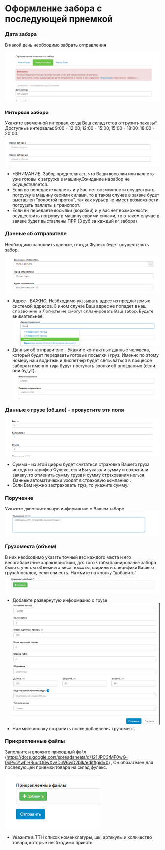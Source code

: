 # Оформление забора с последующей приемкой
### Дата забора
В какой день необходимо забрать отправления

![date](/img/pick_up_date.png)

### Интервал забора
Укажите временной интервал,когда Ваш склад готов отгрузить заказы*. Доступные интервалы: 9:00 - 12:00; 12:00 - 15:00; 15:00 - 18:00; 18:00 - 20:00.

![interval](/img/sampling_interval.png)

- *ВНИМАНИЕ. Забор предполагает, что Ваши посылки или паллеты уже готовы к загрузке в машину.Ожидание на забор не осуществляется. 
- Если вы передаете паллеты и у Вас нет возможности осуществить погрузку в машину своими силами, то в таком случае в заявке будет выставлен “холостой прогон”, так как курьер не имеет возможности погрузить паллеты в транспорт. 
- Если вы передаете посылки (коробки) и у вас нет возможности осуществить погрузку в машину своими силами, то в таком случае в заявке будет выставлены ПРР (3 руб за каждый кг забора)

### Данные об отправителе
Необходимо заполнить данные, откуда Фулекс будет осуществлять забор.

![interval](/img/sender_data.png)

* Адрес - ВАЖНО. Необходимо указывать адрес из предлагаемых системой адресов. В ином случае Ваш адрес не попадет в наш справочник и Логисты не смогут спланировать Ваш забор. Будьте внимательнее.
![interval](/img/address.png)
* Данные об отправителе - Укажите контактные данные человека, который будет передавать готовые посылки / груз. Именно по этому номеру наш водитель и диспетчер будет связываться в процессе забора и именно туда будут поступать звонки об опозданиях (если они будут).
![interval](/img/sender_data_2.png)  

### Данные о грузе (общие) - пропустите эти поля
![interval](/img/cargo_data.png)
* Сумма - из этой цифры будет считаться страховка Вашего груза исходя из тарифов Фулекс, если Вы указали сумму и сохранили заявку, то отменить сумму груза и сумму страхования нельзя. Данные автоматически уходят в страховую компанию .
* Если Вам нужно застраховать груз, то укажите сумму.

### Поручение
Укажите дополнительную информацию о Вашем заборе.
![interval](/img/assignment.png)
 
### Грузоместа (объем)
В них необходимо указать точный вес каждого места и его весогабаритные характеристики, для того чтобы планирование забора было с учетом объемного веса, высоты, ширины и специфики Вашего груза/посылок, если они есть. Нажмите на кнопку “добавить”
![interval](/img/cargo_spaces.png)

* Добавьте развернутую информацию о грузе
![interval](/img/cargo-spaces_data.png)
* Нажмите кнопку сохранить после добавления грузомест.

### Прикрепленные файлы
Заполните и вложите приходный файл (https://docs.google.com/spreadsheets/d/121JPC3rMF0wG-0xPvcYwhlHRuutO6wXvVDiW6wD2b1k/edit#gid=0) , Он обязателен для последующей приемки товара на склад фулекс.

![interval](/img/attached_files.png)
* Укажите в ТТН список номенклатуры, шк, артикулы и количество товара, которые необходимо принять.
